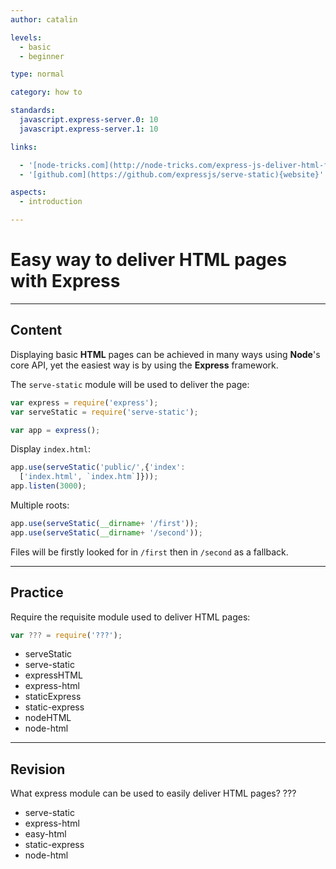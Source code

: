 ```yaml
---
author: catalin

levels:
  - basic
  - beginner

type: normal

category: how to

standards:
  javascript.express-server.0: 10
  javascript.express-server.1: 10

links:

  - '[node-tricks.com](http://node-tricks.com/express-js-deliver-html-files-1/){website}'
  - '[github.com](https://github.com/expressjs/serve-static){website}'

aspects:
  - introduction

---
```


# Easy way to deliver **HTML** pages with **Express**

---
## Content

Displaying basic **HTML** pages can be achieved in many ways using **Node**'s core API, yet the easiest way is by using the **Express** framework.

The `serve-static` module will be used to deliver the page:
```javascript
var express = require('express');
var serveStatic = require('serve-static');

var app = express();
```

Display `index.html`:
```javascript
app.use(serveStatic('public/',{'index':
  ['index.html', `index.htm`]}));
app.listen(3000);

```

Multiple roots:
```javascript
app.use(serveStatic(__dirname+ '/first'));
app.use(serveStatic(__dirname+ '/second'));

```

Files will be firstly looked for in `/first` then in `/second` as a fallback.

---
## Practice

Require the requisite module used to deliver  HTML pages:

```javascript
var ??? = require('???');
```


* serveStatic
* serve-static
* expressHTML
* express-html
* staticExpress
* static-express
* nodeHTML
* node-html

---
## Revision

What express module can be used to easily deliver HTML pages?
???

* serve-static
* express-html
* easy-html
* static-express
* node-html

